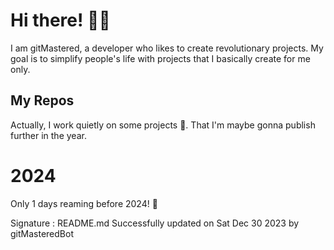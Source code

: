 
# Hi there! 🙋‍♂️
I am gitMastered, a developer who likes to create revolutionary projects.
My goal is to simplify people's life with projects that I basically create for me only.

## My Repos
Actually, I work quietly on some projects 👀. That I'm maybe gonna publish further in the year.

# 2024
Only 1 days reaming before 2024! 🙌

Signature : README.md Successfully updated on Sat Dec 30 2023 by gitMasteredBot

